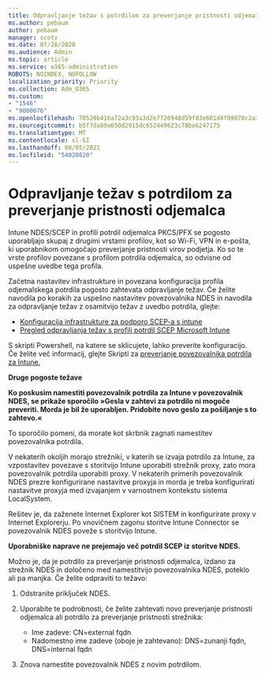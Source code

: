 ```yaml
---
title: Odpravljanje težav s potrdilom za preverjanje pristnosti odjemalca
ms.author: pebaum
author: pebaum
manager: scotv
ms.date: 07/28/2020
ms.audience: Admin
ms.topic: article
ms.service: o365-administration
ROBOTS: NOINDEX, NOFOLLOW
localization_priority: Priority
ms.collection: Adm_O365
ms.custom:
- "1546"
- "9000076"
ms.openlocfilehash: 78520b416a72a3c93a3d2e7726948d59f83e681d4f09078c2a3cefac7bf1db3d
ms.sourcegitcommit: b5f7da89a650d2915dc652449623c78be6247175
ms.translationtype: MT
ms.contentlocale: sl-SI
ms.lasthandoff: 08/05/2021
ms.locfileid: "54020820"
---
```

# <a name="troubleshooting-client-authentication-certificate-deployment"></a>Odpravljanje težav s potrdilom za preverjanje pristnosti odjemalca

Intune NDES/SCEP in profili potrdil odjemalca PKCS/PFX se pogosto uporabljajo skupaj z drugimi vrstami profilov, kot so Wi-Fi, VPN in e-pošta, ki uporabnikom omogočajo preverjanje pristnosti virov podjetja. Ko so te vrste profilov povezane s profilom potrdila odjemalca, so odvisne od uspešne uvedbe tega profila.

Začetna nastavitev infrastrukture in povezana konfiguracija profila odjemalskega potrdila pogosto zahtevata odpravljanje težav. Če želite navodila po korakih za uspešno nastavitev povezovalnika NDES in navodila za odpravljanje težav z osamitvijo težav z uvedbo potrdila, glejte: 

- [Konfiguracija infrastrukture za podporo SCEP-a s intune](https://support.microsoft.com/help/4459540/troubleshoot-ndes-configuration-for-use-with-intune)
- [Pregled odpravljanja težav s profili potrdil SCEP Microsoft Intune](https://support.microsoft.com/help/4457481/troubleshooting-scep-certificate-profile-deployment-in-intune)

S skripti Powershell, na katere se sklicujete, lahko preverite konfiguracijo. Če želite več informacij, glejte Skripti za [preverjanje povezovalnika potrdila za Intune.](https://github.com/microsoftgraph/powershell-intune-samples/tree/master/CertificationAuthority)

  
**Druge pogoste težave**

**Ko poskusim namestiti povezovalnik potrdila za Intune v povezovalnik NDES, se prikaže sporočilo »Gesla v zahtevi za potrdilo ni mogoče preveriti. Morda je bil že uporabljen. Pridobite novo geslo za pošiljanje s to zahtevo.«**  

To sporočilo pomeni, da morate kot skrbnik zagnati namestitev povezovalnika potrdila.

V nekaterih okoljih morajo strežniki, v katerih se izvaja potrdilo za Intune, za vzpostavitev povezave s storitvijo Intune uporabiti strežnik proxy, zato mora povezovalnik potrdila uporabiti proxy. V nekaterih primerih povezovalnik NDES prezre konfigurirane nastavitve proxyja in morda je treba konfigurirati nastavitve proxyja med izvajanjem v varnostnem kontekstu sistema LocalSystem. 
 
Rešitev je, da zaženete Internet Explorer kot SISTEM in konfigurirate proxy v Internet Explorerju. Po vnovičnem zagonu storitve Intune Connector se povezovalnik NDES poveže s storitvijo Intune.

**Uporabniške naprave ne prejemajo več potrdil SCEP iz storitve NDES.**

Možno je, da je potrdilo za preverjanje pristnosti odjemalca, izdano za strežnik NDES in določeno med namestitvijo povezovalnika NDES, poteklo ali pa manjka. Če želite odpraviti to težavo: 
 
1. Odstranite priključek NDES.  
2. Uporabite te podrobnosti, če želite zahtevati novo preverjanje pristnosti odjemalca ali potrdilo za preverjanje pristnosti strežnika: 
 
    - Ime zadeve: CN=external fqdn  
    - Nadomestno ime zadeve (oboje je zahtevano): DNS=zunanji fqdn, DNS=internal fqdn 
 
3. Znova namestite povezovalnik NDES z novim potrdilom.